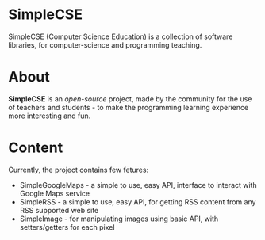# SimpleCSE
SimpleCSE (Computer Science Education) is a collection of software libraries, for computer-science and programming teaching.  



# About
**SimpleCSE** is an *open-source* project, made by the community for the use of teachers and students - to make the programming learning experience more interesting and fun.  



# Content
Currently, the project contains few fetures:
* SimpleGoogleMaps - a simple to use, easy API, interface to interact with Google Maps service
* SimpleRSS - a simple to use, easy API, for getting RSS content from any RSS supported web site
* SimpleImage - for manipulating images using basic API, with setters/getters for each pixel  


